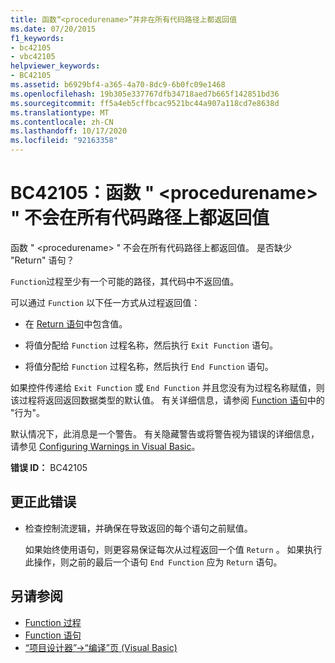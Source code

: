 ```yaml
---
title: 函数“<procedurename>”并非在所有代码路径上都返回值
ms.date: 07/20/2015
f1_keywords:
- bc42105
- vbc42105
helpviewer_keywords:
- BC42105
ms.assetid: b6929bf4-a365-4a70-8dc9-6b0fc09e1468
ms.openlocfilehash: 19b305e337767dfb34718aed7b665f142851bd36
ms.sourcegitcommit: ff5a4eb5cffbcac9521bc44a907a118cd7e8638d
ms.translationtype: MT
ms.contentlocale: zh-CN
ms.lasthandoff: 10/17/2020
ms.locfileid: "92163358"
---
```

# <a name="bc42105-function-procedurename-doesnt-return-a-value-on-all-code-paths"></a>BC42105：函数 " \<procedurename> " 不会在所有代码路径上都返回值

函数 " \<procedurename> " 不会在所有代码路径上都返回值。 是否缺少 "Return" 语句？

 `Function`过程至少有一个可能的路径，其代码中不返回值。

 可以通过 `Function` 以下任一方式从过程返回值：

- 在 [Return 语句](../statements/return-statement.md)中包含值。

- 将值分配给 `Function` 过程名称，然后执行 `Exit Function` 语句。

- 将值分配给 `Function` 过程名称，然后执行 `End Function` 语句。

 如果控件传递给 `Exit Function` 或 `End Function` 并且您没有为过程名称赋值，则该过程将返回返回数据类型的默认值。 有关详细信息，请参阅 [Function 语句](../statements/function-statement.md)中的 "行为"。

 默认情况下，此消息是一个警告。 有关隐藏警告或将警告视为错误的详细信息，请参见 [Configuring Warnings in Visual Basic](/visualstudio/ide/configuring-warnings-in-visual-basic)。

 **错误 ID：** BC42105

## <a name="to-correct-this-error"></a>更正此错误

- 检查控制流逻辑，并确保在导致返回的每个语句之前赋值。

     如果始终使用语句，则更容易保证每次从过程返回一个值 `Return` 。 如果执行此操作，则之前的最后一个语句 `End Function` 应为 `Return` 语句。

## <a name="see-also"></a>另请参阅

- [Function 过程](../../programming-guide/language-features/procedures/function-procedures.md)
- [Function 语句](../statements/function-statement.md)
- [“项目设计器”->“编译”页 (Visual Basic)](/visualstudio/ide/reference/compile-page-project-designer-visual-basic)
